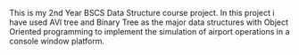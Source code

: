 This is my 2nd Year BSCS Data Structure course project. 
In this project i have used AVl tree and Binary Tree as the major data structures with Object Oriented programming to implement the simulation of airport operations in a console window platform.
